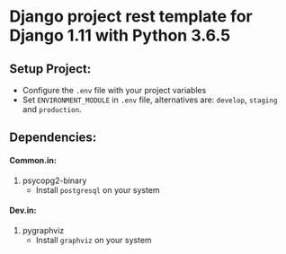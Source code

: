 # Django project rest template for Django 1.11 with Python 3.6.5

## Setup Project:

- Configure the `.env` file with your project variables
- Set `ENVIRONMENT_MODULE` in `.env` file, alternatives are: `develop`, `staging` and `production`.

## Dependencies:

#### Common.in:

1. psycopg2-binary
    - Install `postgresql` on your system

#### Dev.in:

1. pygraphviz
    - Install `graphviz` on your system
